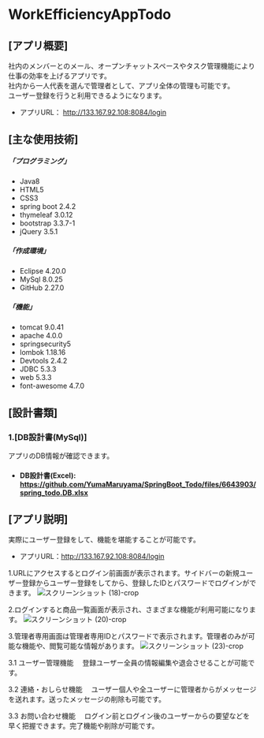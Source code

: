 # WorkEfficiencyAppTodo

## [アプリ概要]
社内のメンバーとのメール、オープンチャットスペースやタスク管理機能により仕事の効率を上げるアプリです。  
社内から一人代表を選んで管理者として、アプリ全体の管理も可能です。  
ユーザー登録を行うと利用できるようになります。
* アプリURL： http://133.167.92.108:8084/login

## [主な使用技術]
##### 「プログラミング」
* Java8
* HTML5
* CSS3
* spring boot 2.4.2
* thymeleaf 3.0.12
* bootstrap 3.3.7-1
* jQuery 3.5.1
##### 「作成環境」
* Eclipse 4.20.0
* MySql 8.0.25
* GitHub 2.27.0
##### 「機能」
* tomcat 9.0.41
* apache 4.0.0
* springsecurity5
* lombok 1.18.16
* Devtools 2.4.2
* JDBC 5.3.3
* web 5.3.3
* font-awesome 4.7.0


## [設計書類]
 
 
### 1.[DB設計書(MySql)]  
アプリのDB情報が確認できます。

* #### DB設計書(Excel): https://github.com/YumaMaruyama/SpringBoot_Todo/files/6643903/spring_todo.DB.xlsx
 
 
 
 ## [アプリ説明] ##
  
実際にユーザー登録をして、機能を堪能することが可能です。  
* アプリURL：http://133.167.92.108:8084/login

1.URLにアクセスするとログイン前画面が表示されます。サイドバーの新規ユーザー登録からユーザー登録をしてから、登録したIDとパスワードでログインができます。
![スクリーンショット (18)-crop](https://user-images.githubusercontent.com/83486993/136146014-bdaea9cd-afc9-4b59-a158-5e0d920f1af2.png)


2.ログインすると商品一覧画面が表示され、さまざまな機能が利用可能になります。
![スクリーンショット (20)-crop](https://user-images.githubusercontent.com/83486993/136146117-efd14d08-eb46-46e9-9aa5-979095037b5d.png)



3.管理者専用画面は管理者専用IDとパスワードで表示されます。管理者のみが可能な機能や、閲覧可能な情報があります。
![スクリーンショット (23)-crop](https://user-images.githubusercontent.com/83486993/136148459-a28f1cbe-0cfd-427c-84b3-d606d412ce99.png)

3.1 ユーザー管理機能
　登録ユーザー全員の情報編集や退会させることが可能です。

3.2 連絡・おしらせ機能
　ユーザー個人や全ユーザーに管理者からがメッセージを送れます。送ったメッセージの削除も可能です。

3.3 お問い合わせ機能
　ログイン前とログイン後のユーザーからの要望などを早く把握できます。完了機能や削除が可能です。


